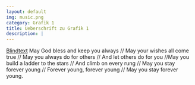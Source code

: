 ```yaml
---
layout: default
img: music.png
category: Grafik 1
title: Ueberschrift zu Grafik 1 
description: |
---
```

 [Blindtext](www.azlyrics.com/lyrics/bobdylan/foreveryoung.html)  May God bless and keep you always  // May your wishes all come true // May you always do for others // And let others do for you //May you build a ladder to the stars // And climb on every rung // May you stay forever young // Forever young, forever young // May you stay forever young.
